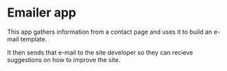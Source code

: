 # Emailer app

This app gathers information from a contact page and uses it to build an e-mail template. 

It then sends that e-mail to the site developer so they can recieve suggestions on how to improve the site.
